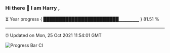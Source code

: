 ### Hi there 👋 I am Harry , 

⏳ Year progress { ████████████████████████▁▁▁▁▁▁ } 81.51 %

---

⏰ Updated on Mon, 25 Oct 2021 11:54:01 GMT

![Progress Bar CI](https://github.com/duykhang68/duykhang68/workflows/Progress%20Bar%20CI/badge.svg)
